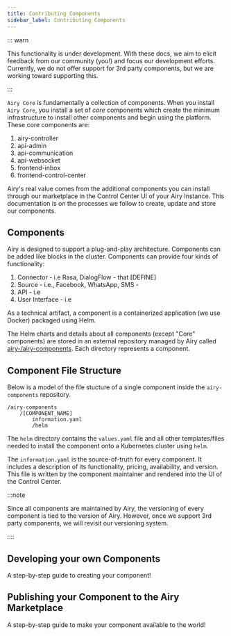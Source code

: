 ```yaml
---
title: Contributing Components
sidebar_label: Contributing Components
---
```


::: warn

This functionality is under development. With these docs, we aim to elicit feedback from our community (you!) and focus our development efforts. Currently, we do not offer support for 3rd party components, but we are working toward supporting this.

:::

`Airy Core` is fundamentally a collection of components. When you install `Airy Core`, you install a set of *core* components which create the minimum infrastructure to install other components and begin using the platform. These core components are:

1. airy-controller
2. api-admin
3. api-communication
4. api-websocket
5. frontend-inbox
6. frontend-control-center

Airy's real value comes from the additional components you can install through our marketplace in the Control Center UI of your Airy Instance. This documentation is on the processes we follow to create, update and store our components.

## Components

Airy is designed to support a plug-and-play architecture. Components can be added like blocks in the cluster. Components can provide four kinds of functionality:

1. Connector - i.e Rasa, DialogFlow - that [DEFINE]
2. Source - i.e., Facebook, WhatsApp, SMS -
3. API - i.e
4. User Interface - i.e

As a technical artifact, a component is a containerized application (we use Docker) packaged using Helm.

The Helm charts and details about all components (except "Core" components) are stored in an external repository managed by Airy called [airy-/airy-components](https://github.com/airyhq/airy-/airy-components). Each directory represents a component.

## Component File Structure

Below is a model of the file stucture of a single component inside the `airy-components` repository.

```
/airy-components
	/[COMPONENT_NAME]
		information.yaml
		/helm
```

The `helm` directory contains the `values.yaml` file and all other templates/files needed to install the component onto a Kubernetes cluster using `helm`.

The `information.yaml` is the source-of-truth for every component. It includes a description of its functionality, pricing, availability, and version. This file is written by the component maintainer and rendered into the UI of the Control Center.

:::note

Since all components are maintained by Airy, the versioning of every component is tied to the version of Airy. However, once we support 3rd party components, we will revisit our versioning system.

::::

## Developing your own Components

A step-by-step guide to creating your component!

## Publishing your Component to the Airy Marketplace

A step-by-step guide to make your component available to the world!
